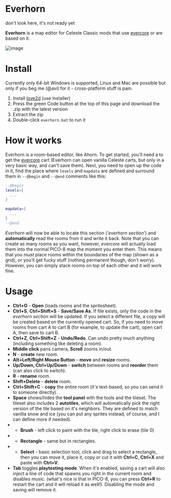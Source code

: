 # Everhorn
don't look here, it's not ready yet


**Everhorn** is a map editor for Celeste Classic mods that use [evercore](https://github.com/CelesteClassic/evercore) or are based on it.

![image](https://user-images.githubusercontent.com/25254726/115166301-29782400-a0bb-11eb-9b47-a78dc3e98f81.png)

# Install

Currently only 64-bit Windows is supported, Linux and Mac are possible but only if you beg me (@avi) for it - cross-platform stuff is pain.

1. Install [love2d](https://love2d.org/) (use installer)
2. Press the green Code button at the top of this page and download the .zip with the latest version
3. Extract the zip
4. Double-click `everhorn.bat` to run it

# How it works

Everhorn is a room-based editor, like Ahorn. To get started, you'll need a to get the [evercore](https://github.com/CelesteClassic/evercore) cart (Everhorn can open vanilla Celeste carts, but only in a very basic way, and can't save them). Next, you need to open up the code in it, find the place where `levels` and `mapdata` are defined and surround them in `--@begin` and `--@end` comments like this:

```lua
--@begin
levels={
  ...
}

mapdata={
  ...
}
--@end
```

*Everhorn* will now be able to locate this section (*'everhorn section'*) and **automatically** read the rooms from it and write it back. Note that you can create as many rooms as you want, however, *evercore* will actually load them into the normal PICO-8 map the moment you enter them. This means that you *must* place rooms within the boundaries of the map (shown as a grid), or you'll get fucky stuff (nothing permanent though, don't worry). However, you can simply stack rooms on top of each other and it will work fine.

# Usage

* **Ctrl+O** - **Open** (loads rooms and the spritesheet).
* **Ctrl+S**, **Ctrl+Shift+S** - **Save/Save As**. If file exists, only the code in the *everhorn section* will be updated. If you select a different file, a copy will be created based on the currently opened cart. So, if you need to move rooms from cart A to cart B (for example, to update the cart), open cart A, then save to cart B.
* **Ctrl+Z**, **Ctrl+Shift+Z** - **Undo/Redo**. Can undo pretty much anything (including something like deleting a room).
* **Middle click** pans camera, **Scroll** zooms in/out.
* **N** - **create** new room.
* **Alt+Left/Right Mouse Button** - **move** and **resize** rooms.
* **Up/Down, Ctrl+Up/Down** - **switch** between rooms and **reorder** them (can also click to switch).
* **R** - **rename** room.
* **Shift+Delete** - **delete** room.
* **Ctrl+Shift+C** - **copy** the entire room (it's text-based, so you can send it to someone directly).
* **Space** shows/hides the **tool panel** with the tools and the tileset. The tileset also includes 2 **autotiles**, which will automatically pick the right version of the tile based on it's neighbors. They are defined to match vanilla snow and ice (you can put any sprites instead, of course, and I can define more if needed).
* * **Brush** - left click to paint with the tile, right click to erase (tile 0)
* * **Rectangle** - same but in rectangles.
* * **Select** - basic selection tool, click and drag to select a rectangle, then you can move it, place it, copy or cut it with **Ctrl+C**, **Ctrl+X** and paste with **Ctrl+V**.
* **Tab** toggles **playtesting mode**. When it's enabled, saving a cart will also inject a line of code that spawns you right in the current room and disables music. (what's nice is that in PICO-8, you can press **Ctrl+R** to restart the cart and it will reload it as well!). Disabling the mode and saving will remove it.
